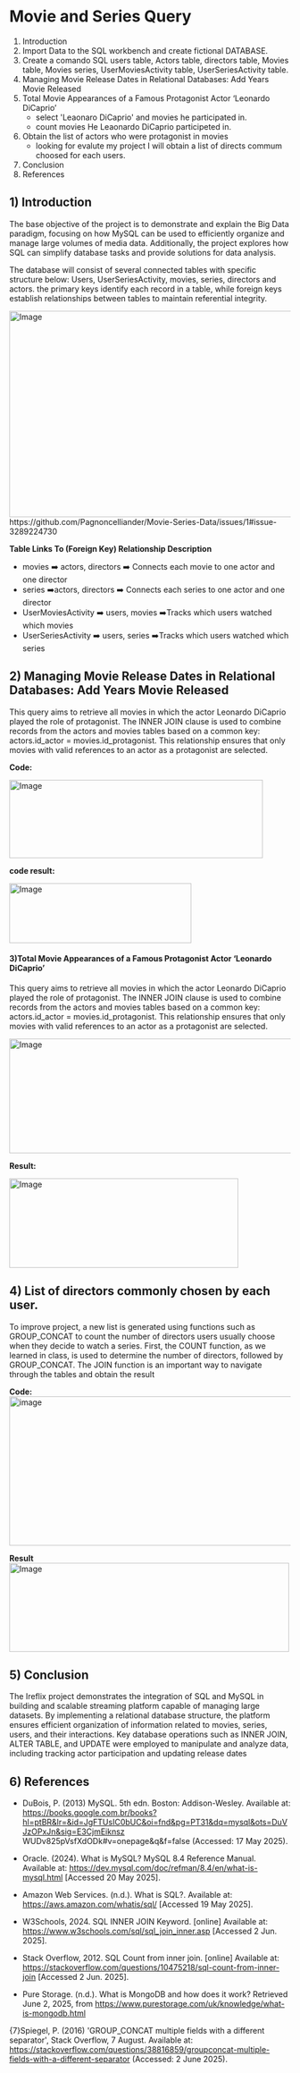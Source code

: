 # Movie and Series Query

1. Introduction
2. Import Data to the SQL workbench and create fictional DATABASE.
3. Create a comando SQL users table, Actors table, directors table, Movies table, Movies series, UserMoviesActivity table, UserSeriesActivity table.
4. Managing Movie Release Dates in Relational Databases: Add Years Movie Released
5. Total Movie Appearances of a Famous Protagonist Actor ‘Leonardo DiCaprio’
    - select 'Leaonaro DiCaprio' and movies he participated in.
    - count movies He Leaonardo DiCaprio participeted in.
7. Obtain the list of actors who were protagonist in movies
    - looking for evalute my project I will obtain a list of directs commum choosed for each users.
8. Conclusion  
9. References

 ## 1) Introduction

 The base objective of the project is to demonstrate and explain the Big Data paradigm, focusing on how MySQL can be used to efficiently organize and manage large volumes of media data. Additionally, the project explores how SQL can simplify database tasks and provide solutions for data analysis.  

 The database will consist of several connected tables with specific structure below:
Users, UserSeriesActivity, movies, series, directors and actors. the primary keys identify each record in a table, while foreign keys establish relationships between tables to maintain referential integrity.

<img width="637" height="369" alt="Image" src="https://github.com/user-attachments/assets/05a21b50-7f4c-4c2d-acc4-9188d1db4d0d" />
https://github.com/Pagnoncelliander/Movie-Series-Data/issues/1#issue-3289224730




__Table	Links To (Foreign Key)	Relationship Description__
 * movies ➡️	actors, directors	➡️ Connects each movie to one actor and one director
 * series	➡️actors, directors ➡️	Connects each series to one actor and one director
 * UserMoviesActivity	➡️ users, movies	➡️Tracks which users watched which movies
 * UserSeriesActivity	➡️ users, series	➡️Tracks which users watched which series


## 2) Managing Movie Release Dates in Relational Databases: Add Years Movie Released

This query aims to retrieve all movies in which the actor Leonardo DiCaprio played the role of protagonist. The INNER JOIN clause is used to combine records from the actors and movies tables based on a common key: actors.id_actor = movies.id_protagonist. This relationship ensures that only movies with valid references to an actor as a protagonist are selected.	


__Code:__


<img width="454" height="140" alt="Image" src="https://github.com/user-attachments/assets/a7698a34-c075-458f-ba8a-4450ae425f6e" />

__code result:__


<img width="326" height="107" alt="Image" src="https://github.com/user-attachments/assets/cc8d1432-4664-4155-a44d-1c6637246aff" />


#### 3)Total Movie Appearances of a Famous Protagonist Actor ‘Leonardo DiCaprio’

This query aims to retrieve all movies in which the actor Leonardo DiCaprio played the role of
protagonist. The INNER JOIN clause is used to combine records from the actors and movies
tables based on a common key: actors.id_actor = movies.id_protagonist. This relationship
ensures that only movies with valid references to an actor as a protagonist are selected.

<img width="613" height="205" alt="Image" src="https://github.com/user-attachments/assets/d1c8ba4a-8e47-45d0-b304-9bb09c1ba617" />

__Result:__

<img width="410" height="160" alt="Image" src="https://github.com/user-attachments/assets/c7f2723b-e80b-49c5-bdec-27d017cb2403" />


## 4) List of directors commonly chosen by each user.

To improve project, a new list is generated using functions such as GROUP_CONCAT to count
the number of directors users usually choose when they decide to watch a series. First, the
COUNT function, as we learned in class, is used to determine the number of directors,
followed by GROUP_CONCAT. The JOIN function is an important way to navigate through the
tables and obtain the result

__Code:__
<img width="561" height="267" alt="image" src="https://github.com/user-attachments/assets/ca12ae87-8295-4b14-aa0b-5aa48019c5fc" />

__Result__
<img width="501" height="159" alt="Image" src="https://github.com/user-attachments/assets/8092c44a-e6a8-4683-8136-cf2f437bc8ae" />



## 5) Conclusion

The Ireflix project demonstrates the integration of SQL and MySQL in building and scalable
streaming platform capable of managing large datasets. By implementing a relational
database structure, the platform ensures efficient organization of information related to
movies, series, users, and their interactions. Key database operations such as INNER JOIN,
ALTER TABLE, and UPDATE were employed to manipulate and analyze data, including tracking
actor participation and updating release dates



## 6) References

- DuBois, P. (2013) MySQL. 5th edn. Boston: Addison-Wesley. Available at:
https://books.google.com.br/books?hl=ptBR&lr=&id=JgFTUsIC0bUC&oi=fnd&pg=PT31&dq=mysql&ots=DuVJzOPxJn&sig=E3CjmEiknsz
WUDv825pVsfXdODk#v=onepage&q&f=false (Accessed: 17 May 2025).

- Oracle. (2024). What is MySQL? MySQL 8.4 Reference Manual. Available at:
https://dev.mysql.com/doc/refman/8.4/en/what-is-mysql.html [Accessed 20 May 2025].

- Amazon Web Services. (n.d.). What is SQL?. Available at: https://aws.amazon.com/whatis/sql/ [Accessed 19 May 2025].

- W3Schools, 2024. SQL INNER JOIN Keyword. [online] Available at:
https://www.w3schools.com/sql/sql_join_inner.asp [Accessed 2 Jun. 2025].

- Stack Overflow, 2012. SQL Count from inner join. [online] Available at:
https://stackoverflow.com/questions/10475218/sql-count-from-inner-join [Accessed 2 Jun.
2025].

- Pure Storage. (n.d.). What is MongoDB and how does it work? Retrieved June 2, 2025,
from https://www.purestorage.com/uk/knowledge/what-is-mongodb.html

{7}Spiegel, P. (2016) 'GROUP_CONCAT multiple fields with a different separator', Stack
Overflow, 7 August. Available at: https://stackoverflow.com/questions/38816859/groupconcat-multiple-fields-with-a-different-separator (Accessed: 2 June 2025).
